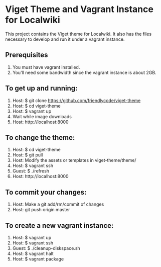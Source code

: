 Viget Theme and Vagrant Instance for Localwiki
==============================================

This project contains the Viget theme for Localwiki. It also has the files
necessary to develop and run it under a vagrant instance.

Prerequisites
-------------

1. You must have vagrant installed.
2. You'll need some bandwidth since the vagrant instance is about 2GB.

To get up and running:
----------------------

1. Host: $ git clone https://github.com/friendlycode/viget-theme
2. Host: $ cd viget-theme
3. Host: $ vagrant up
4. Wait while image downloads
5. Host: http://localhost:8000

To change the theme:
--------------------

1. Host: $ cd viget-theme
2. Host: $ git pull
3. Host: Modify the assets or templates in viget-theme/theme/
4. Host: $ vagrant ssh
5. Guest: $ ./refresh
6. Host: http://localhost:8000

To commit your changes:
-----------------------

1. Host: Make a git add/rm/commit of changes
2. Host: git push origin master

To create a new vagrant instance:
---------------------------------

1. Host: $ vagrant up
2. Host: $ vagrant ssh
3. Guest: $ ./cleanup-diskspace.sh
4. Host: $ vagrant halt
5. Host: $ vagrant package

